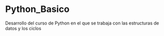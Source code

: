 # Python_Basico
Desarrollo del curso de Python en el que se trabaja con las estructuras de datos y los ciclos
